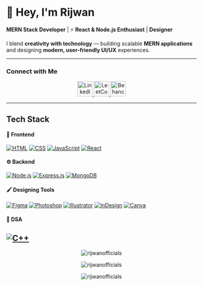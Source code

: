 # 👋 Hey, I'm Rijwan  

 **MERN Stack Developer** | ⚡ **React & Node.js Enthusiast** | **Designer**  

I blend **creativity with technology** — building scalable **MERN applications** and designing **modern, user-friendly UI/UX** experiences.  

---

### Connect with Me
<p align="center">
  <a href="https://www.linkedin.com/in/rijwanln/" target="_blank">
    <img src="https://cdn.jsdelivr.net/gh/devicons/devicon/icons/linkedin/linkedin-original.svg" alt="LinkedIn" height="40" width="40"/>
  </a>
  <a href="https://leetcode.com/u/__rijwan/" target="_blank">
    <img src="https://upload.wikimedia.org/wikipedia/commons/1/19/LeetCode_logo_black.png" alt="LeetCode" height="40" width="40"/>
  </a>
  <a href="https://www.behance.net/rijwanhusain" target="_blank">
    <img src="https://img.shields.io/badge/Behance-0057FF?style=for-the-badge&logo=behance&logoColor=white" alt="Behance" height="40"/>
  </a>
</p>


---
## Tech Stack

#### 🎨 Frontend
[![HTML](https://img.shields.io/badge/HTML5-%23E34F26?style=for-the-badge&logo=html5&logoColor=white)]()
[![CSS](https://img.shields.io/badge/CSS3-%231572B6?style=for-the-badge&logo=css3&logoColor=white)]()
[![JavaScript](https://img.shields.io/badge/JavaScript-%23F7DF1E?style=for-the-badge&logo=javascript&logoColor=black)]()
[![React](https://img.shields.io/badge/React-%2361DAFB?style=for-the-badge&logo=react&logoColor=black)]()

#### ⚙️ Backend
[![Node.js](https://img.shields.io/badge/Node.js-%23339933?style=for-the-badge&logo=node.js&logoColor=white)]()
[![Express.js](https://img.shields.io/badge/Express.js-%23404d59?style=for-the-badge&logo=express&logoColor=white)]()
[![MongoDB](https://img.shields.io/badge/MongoDB-%2347A248?style=for-the-badge&logo=mongodb&logoColor=white)]()

#### 🖌️ Designing Tools
[![Figma](https://img.shields.io/badge/Figma-%23F24E1E?style=for-the-badge&logo=figma&logoColor=white)]()
[![Photoshop](https://img.shields.io/badge/Photoshop-%231876E7?style=for-the-badge&logo=adobe-photoshop&logoColor=white)]()
[![Illustrator](https://img.shields.io/badge/Illustrator-%23FF9A00?style=for-the-badge&logo=adobe-illustrator&logoColor=white)]()
[![InDesign](https://img.shields.io/badge/InDesign-%23FF3366?style=for-the-badge&logo=adobe-indesign&logoColor=white)]()
[![Canva](https://img.shields.io/badge/Canva-%2300C4CC?style=for-the-badge&logo=canva&logoColor=white)]()

#### 📘 DSA
[![C++](https://img.shields.io/badge/C++-%2300599C?style=for-the-badge&logo=c%2B%2B&logoColor=white)]()
---


<p align="center">
  <!-- Top Languages -->
  <img align="center" src="https://github-readme-stats.vercel.app/api/top-langs?username=rijwanofficials&show_icons=true&locale=en&layout=compact&theme=dracula" alt="rijwanofficials" />
</p>

<p align="center">
  <!-- GitHub Stats -->
  <img align="center" src="https://github-readme-stats.vercel.app/api?username=rijwanofficials&show_icons=true&locale=en&theme=dracula" alt="rijwanofficials" />
</p>

<p align="center">
  <!-- GitHub Streak Stats -->
  <img align="center" src="https://github-readme-streak-stats.herokuapp.com/?user=rijwanofficials&theme=dracula" alt="rijwanofficials" />
</p>
